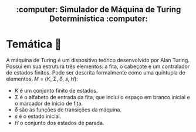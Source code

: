 <div align="center">
  <h2> :computer: Simulador de Máquina de Turing Determinística :computer: </h2>
</div>

# Temática :mag_right:
A máquina de Turing é um dispositivo teórico desenvolvido por Alan Turing. Possui em sua estrutura três elementos: a fita, o cabeçote e um contralador de estados finitos. Pode ser descrita formalmente como uma quíntupla de elementos, 𝑀 = (𝐾, Σ, 𝛿, 𝑠, 𝐻): 
  * 𝐾 é um conjunto finito de estados.
  * Σ é o alfabeto de entrada da fita, que inclui o espaço em branco inicial e o marcador de inicio de fita.
  * 𝛿 são as funções de transições da máquina.
  * 𝑠 é o estado inicial.
  * 𝐻 o conjunto dos estados de parada.
